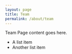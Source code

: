```yaml
---
layout: page
title: Team
permalink: /about/team
---
```


Team Page  content goes here.

* A list item
* Another list item